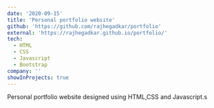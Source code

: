 ```yaml
---
date: '2020-09-15'
title: 'Personal portfolio website'
github: 'https://github.com/rajhegadkar/portfolio'
external: 'https://rajhegadkar.github.io/portfolio/'
tech:
  - HTML
  - CSS
  - Javascript
  - Bootstrap
company: ''
showInProjects: true
---
```


Personal portfolio website designed using HTML,CSS and Javascript.s
